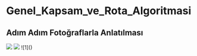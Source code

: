 # Genel_Kapsam_ve_Rota_Algoritmasi

## Adım Adım Fotoğraflarla Anlatılması

<tr>
 <td><img src = "https://user-images.githubusercontent.com/82450697/115395395-7f98b480-a1ec-11eb-87d4-1a643df4ff3e.PNG
"></td>
 <td><img src = "https://user-images.githubusercontent.com/82450697/115395414-86bfc280-a1ec-11eb-8884-f6ed0b92456e.PNG"></td>
</tr>![1]()



 

